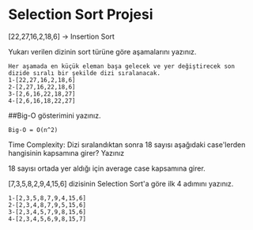 # Selection Sort Projesi
[22,27,16,2,18,6] -> Insertion Sort

Yukarı verilen dizinin sort türüne göre aşamalarını yazınız.
```
Her aşamada en küçük eleman başa gelecek ve yer değiştirecek son dizide sıralı bir şekilde dizi sıralanacak.
1-[22,27,16,2,18,6]
2-[2,27,16,22,18,6]
3-[2,6,16,22,18,27]
4-[2,6,16,18,22,27]
```
##Big-O gösterimini yazınız.

`Big-O = O(n^2)`

Time Complexity: Dizi sıralandıktan sonra 18 sayısı aşağıdaki case'lerden hangisinin kapsamına girer? Yazınız

18 sayısı ortada yer aldığı için average case kapsamına girer.

[7,3,5,8,2,9,4,15,6] dizisinin Selection Sort'a göre ilk 4 adımını yazınız.

```
1-[2,3,5,8,7,9,4,15,6]
2-[2,3,4,8,7,9,5,15,6]
3-[2,3,4,5,7,9,8,15,6]
4-[2,3,4,5,6,9,8,15,7]
```
